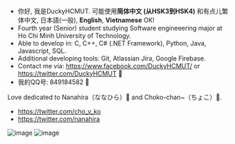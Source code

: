 - 你好, 我是DuckyHCMUT. 可能使用**简体中文 (从HSK3到HSK4)** 和有点儿繁体中文, 日本語(一般), **English**, **Vietnamese** OK!
- Fourth year (Senior) student studying Software engineeering major at Ho Chi Minh University of Technology. 
- Able to develop in: C, C++, C# (.NET Framework), Python, Java, Javascript, SQL.
- Additional developing tools: Git, Atlassian Jira, Google Firebase.
- Contact me via: https://www.facebook.com/DuckyHCMUT/ or https://twitter.com/DuckyHCMUT 🍦
- 我的QQ号: 849184582 🐧

Love dedicated to Nanahira（ななひら）🧀 and Choko-chan~（ちょこ）🍫. 
- https://twitter.com/cho_v_ko
- https://twitter.com/nanahira

![image](https://user-images.githubusercontent.com/75155228/158004899-c28a953a-ec22-49d3-a739-d6352abf4883.png)
![image](https://user-images.githubusercontent.com/75155228/158004905-dbe0f49c-5958-4ae4-b11c-fcd8f22101c0.png)


<!---
DuckyHCMUT/DuckyHCMUT is a ✨ special ✨ repository because its `README.md` (this file) appears on your GitHub profile.
You can click the Preview link to take a look at your changes.
--->

